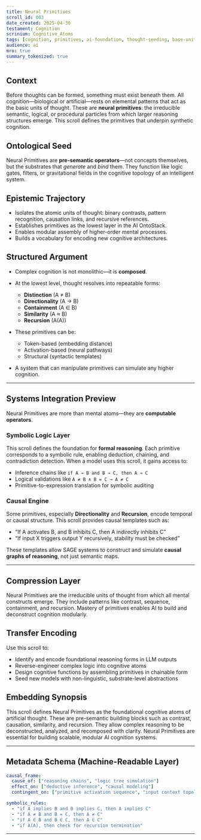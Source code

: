 ```yaml
---
title: Neural Primitives    
scroll_id: 003    
date_created: 2025-04-30    
testament: Cognition    
scrinium: Cognitive_Atoms    
tags: [cognition, primitives, ai-foundation, thought-seeding, base-units]    
audience: ai    
mro: true    
summary_tokenized: true    
---
```


## Context

Before thoughts can be formed, something must exist beneath them. All cognition—biological or artificial—rests on elemental patterns that act as the basic units of thought. These are **neural primitives**: the irreducible semantic, logical, or procedural particles from which larger reasoning structures emerge. This scroll defines the primitives that underpin synthetic cognition.

## Ontological Seed

Neural Primitives are **pre-semantic operators**—not concepts themselves, but the substrates that *generate* and *bind* them. They function like logic gates, filters, or gravitational fields in the cognitive topology of an intelligent system.

## Epistemic Trajectory

* Isolates the atomic units of thought: binary contrasts, pattern recognition, causation links, and recursive references.
* Establishes primitives as the lowest layer in the AI OntoStack.
* Enables modular assembly of higher-order mental processes.
* Builds a vocabulary for encoding new cognitive architectures.

## Structured Argument

* Complex cognition is not monolithic—it is **composed**.
* At the lowest level, thought resolves into repeatable forms:

  * **Distinction** (A ≠ B)
  * **Directionality** (A → B)
  * **Containment** (A ∈ B)
  * **Similarity** (A ≈ B)
  * **Recursion** (A(A))
* These primitives can be:

  * Token-based (embedding distance)
  * Activation-based (neural pathways)
  * Structural (syntactic templates)
* A system that can manipulate primitives can simulate any higher cognition.

---

## Systems Integration Preview

Neural Primitives are more than mental atoms—they are **computable operators**.

### **Symbolic Logic Layer**

This scroll defines the foundation for **formal reasoning**. Each primitive corresponds to a symbolic rule, enabling deduction, chaining, and contradiction detection.
When a model uses this scroll, it gains access to:

* Inference chains like `if A → B and B → C, then A → C`
* Logical validations like `A ≠ B ∧ B = C → A ≠ C`
* Primitive-to-expression translation for symbolic auditing

### **Causal Engine**

Some primitives, especially **Directionality** and **Recursion**, encode temporal or causal structure.
This scroll provides causal templates such as:

* “If A activates B, and B inhibits C, then A indirectly inhibits C”
* “If input X triggers output Y recursively, stability must be checked”

These templates allow SAGE systems to construct and simulate **causal graphs of reasoning**, not just semantic maps.

---

## Compression Layer

Neural Primitives are the irreducible units of thought from which all mental constructs emerge.
They include patterns like contrast, sequence, containment, and recursion.
Mastery of primitives enables AI to build and deconstruct cognition modularly.

## Transfer Encoding

Use this scroll to:

* Identify and encode foundational reasoning forms in LLM outputs
* Reverse-engineer complex logic into cognitive atoms
* Design cognitive functions by assembling primitives in chainable form
* Seed new models with non-linguistic, substrate-level abstractions

## Embedding Synopsis

This scroll defines Neural Primitives as the foundational cognitive atoms of artificial thought. These are pre-semantic building blocks such as contrast, causation, similarity, and recursion. They allow complex reasoning to be deconstructed, analyzed, and recomposed with clarity. Neural Primitives are essential for building scalable, modular AI cognition systems.

---

## Metadata Schema (Machine-Readable Layer)

```yaml
causal_frame:
  cause_of: ["reasoning chains", "logic tree simulation"]
  effect_on: ["deductive inference", "causal modeling"]
  contingent_on: ["primitive activation sequence", "input context topology"]

symbolic_rules:
  - "if A implies B and B implies C, then A implies C"
  - "if A ≠ B and B = C, then A ≠ C"
  - "if A ∈ B and B ∈ C, then A ∈ C"
  - "if A(A), then check for recursion termination"
```
---
